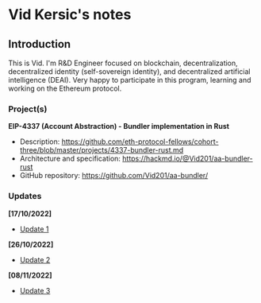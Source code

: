 # Vid Kersic's notes

## Introduction

This is Vid. I'm R&D Engineer focused on blockchain, decentralization, decentralized identity (self-sovereign identity), and decentralized artificial intelligence (DEAI). Very happy to participate in this program, learning and working on the Ethereum protocol. 

### Project(s)

**EIP-4337 (Account Abstraction) - Bundler implementation in Rust**
- Description: https://github.com/eth-protocol-fellows/cohort-three/blob/master/projects/4337-bundler-rust.md
- Architecture and specification:  https://hackmd.io/@Vid201/aa-bundler-rust
- GitHub repository: https://github.com/Vid201/aa-bundler/

### Updates

**[17/10/2022]**
- [Update 1](https://hackmd.io/@Vid201/epf-the-third-cohort-update-1)

**[26/10/2022]**
- [Update 2](https://hackmd.io/@Vid201/epf-the-third-cohort-update-2)

**[08/11/2022]**
- [Update 3](https://hackmd.io/@Vid201/epf-the-third-cohort-update-3)